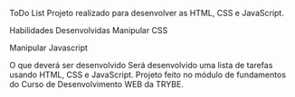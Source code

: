 ToDo List
Projeto realizado para desenvolver as HTML, CSS e JavaScript.

Habilidades Desenvolvidas
Manipular CSS

Manipular Javascript

O que deverá ser desenvolvido
Será desenvolvido uma lista de tarefas usando HTML, CSS e JavaScript.
Projeto feito no módulo de fundamentos do Curso de Desenvolvimento WEB da TRYBE.